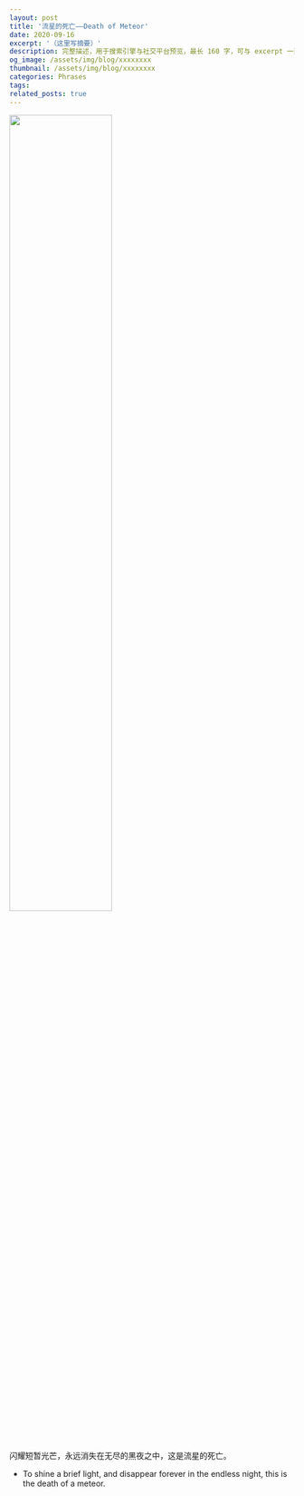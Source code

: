 ```yaml
---
layout: post
title: '流星的死亡——Death of Meteor'
date: 2020-09-16
excerpt: '（这里写摘要）'
description: 完整描述，用于搜索引擎与社交平台预览，最长 160 字，可与 excerpt 一致
og_image: /assets/img/blog/xxxxxxxx
thumbnail: /assets/img/blog/xxxxxxxx
categories: Phrases
tags: 
related_posts: true
---
```


<img src="{{ '/assets/img/blog/xxxxxxxx' | relative_url }}" style="width:60%;">

闪耀短暂光芒，永远消失在无尽的黑夜之中，这是流星的死亡。

- To shine a brief light, and disappear forever in the endless night, this is the death of a meteor.